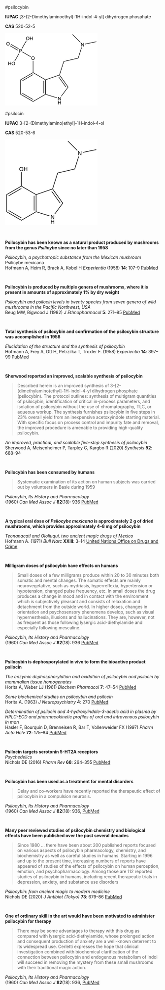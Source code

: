 #psilocybin

**IUPAC** [3-(2-Dimethylaminoethyl)-1H-indol-4-yl] dihydrogen phosphate

**CAS** 520-52-5

![psilocybin structure](./images/psilocybin.png)

#psilocin

**IUPAC** 3-[2-(Dimethylamino)ethyl]-1H-indol-4-ol

**CAS** 520-53-6

![psilocin structure](./images/psilocin.png)

&nbsp;

**Psilocybin has been known as a natural product produced by mushrooms from the genus *Psilicybe* since no later than 1958**

*Psilocybin, a psychotropic substance from the Mexican mushroom* Psilicybe mexicana  
Hofmann A, Heim R, Brack A, Kobel H *Experientia* (1958) **14**: 107-9 [PubMed](https://pubmed.ncbi.nlm.nih.gov/13537892/)

&nbsp;

**Psilocybin is produced by multiple genera of mushrooms, where it is present in amounts of approximately 1% by dry weight**  

*Psilocybin and psilocin levels in twenty species from seven genera of wild mushrooms in the Pacific Northwest, USA*  
Beug MW, Bigwood J (1982) *J Ethnopharmacol* **5**: 271–85 [PubMed](https://pubmed.ncbi.nlm.nih.gov/7201053/)  

&nbsp;

**Total synthesis of psilocybin and confirmation of the psilocybin structure was accomplished in 1958**  

*Elucidation of the structure and the synthesis of psilocybin*  
Hofmann A, Frey A, Ott H, Petrzilka T, Troxler F. (1958) *Experientia* **14**: 397–99 [PubMed](https://pubmed.ncbi.nlm.nih.gov/13609599/)

&nbsp;

**Sherwood reported an improved, scalable synthesis of psilocybin**
>Described herein is an improved synthesis of 3-[2-(dimethylamino)ethyl]-1H-indol-4-yl dihydrogen phosphate (psilocybin). The protocol outlines: synthesis of multigram quantities of psilocybin, identification of critical in-process parameters, and isolation of psilocybin without the use of chromatography, TLC, or aqueous workup. The synthesis furnishes psilocybin in five steps in 23% overall yield from an inexpensive acetoxyindole starting material. With specific focus on process control and impurity fate and removal, the improved procedure is amenable to providing high-quality psilocybin.

*An improved, practical, and scalable five-step synthesis of psilocybin*  
Sherwood A, Meisenheimer P, Tarpley G, Kargbo R (2020) *Synthesis* **52**: 688–94

&nbsp;

**Psilocybin has been consumed by humans**
>Systematic examination of its action on human subjects was carried out by volunteers in Basle during 1959

*Psilocybin, Its History and Pharmacology*  
(1960) *Can Med Assoc J* **82**(18): 936 [PubMed](https://www.ncbi.nlm.nih.gov/pmc/articles/PMC1938103/)

&nbsp;

**A typical oral dose of *Psilocybe mexicana* is approximately 2 g of dried mushrooms, which provides approximately 4–8 mg of psilocybin**  

*Teonanacatl and Ololiuqui, two ancient magic drugs of Mexico*  
Hofmann A. (1971) *Bull Narc* **XXIII**: 3–14 [United Nations Office on Drugs and Crime](https://www.unodc.org/unodc/en/data-and-analysis/bulletin/bulletin_1971-01-01_1_page003.html)

&nbsp;

**Milligram doses of psilocybin have effects on humans**
>Small doses of a few milligrams produce within 20 to 30 minutes both somatic and mental changes. The somatic effects are mainly neurovegetative, such as mydriasis, hyperreflexia, hypertension or hypotension, changed pulse frequency, etc. In small doses the drug produces a change in mood and in contact with the environment which is subjectively pleasant and consists of relaxation and detachment from the outside world. In higher doses, changes in orientation and psychosensory phenomena develop, such as visual hypernesthesia, illusions and hallucinations. They are, however, not as frequent as those following lysergic acid-diethylamide and especially following mescaline.

*Psilocybin, Its History and Pharmacology*  
(1960) *Can Med Assoc J* **82**(18): 936 [PubMed](https://www.ncbi.nlm.nih.gov/pmc/articles/PMC1938103/)

&nbsp;

**Psilocybin is dephosporylated in vivo to form the bioactive product psilocin**

*The enzymic dephosphorylation and oxidation of psilocybin and psilocin by mammalian tissue homogenates*  
Horita A, Weber LJ (1961) *Biochem Pharmacol* **7**: 47–54 [PubMed](https://pubmed.ncbi.nlm.nih.gov/13715852/)

*Some biochemical studies on psilocybin and psilocin*  
Horita A. (1963) *J Neuropsychiatry* **4**: 270 [PubMed](https://pubmed.ncbi.nlm.nih.gov/13954906/)

*Determination of psilocin and 4-hydroxyindole-3-acetic acid in plasma by HPLC-ECD and pharmacokinetic profiles of oral and intravenous psilocybin in man*  
Hasler F, Bourquin D, Brenneisen R, Bar T, Vollenweider FX (1997) *Pharm Acta Helv* **72**: 175–84 [PubMed](https://pubmed.ncbi.nlm.nih.gov/9204776/)

&nbsp;

**Psilocin targets serotonin 5-HT2A receptors**  
*Psychedelics*  
Nichols DE (2016) *Pharm Rev* **68**: 264–355 [PubMed](https://pubmed.ncbi.nlm.nih.gov/26841800/)  

&nbsp;

**Psilocybin has been used as a treatment for mental disorders**
>Delay and co-workers have recently reported the therapeutic effect of psilocybin in a compulsion neurosis.

*Psilocybin, Its History and Pharmacology*  
(1960) *Can Med Assoc J* **82**(18): 936, [PubMed](https://www.ncbi.nlm.nih.gov/pmc/articles/PMC1938103/)

&nbsp;

**Many peer reviewed studies of psilocybin chemistry and biological effects have been published over the past several decades**  

>Since 1980 ... there have been about 200 published reports focused on various aspects of psilocybin pharmacology, chemistry, and biochemistry as well as careful studies in humans. Starting in 1996 and up to the present time, increasing numbers of reports have appeared of studies of the effects of psilocybin on human perception, emotion, and psychopharmacology. Among those are 112 reported studies of psilocybin in humans, including recent therapeutic trials in depression, anxiety, and substance use disorders  

*Psilocybin: from ancient magic to modern medicine*  
Nichols DE (2020) *J Antibiot (Tokyo)* **73**: 679–86 [PubMed](https://pubmed.ncbi.nlm.nih.gov/32398764/)  

&nbsp;

**One of ordinary skill in the art would have been motivated to administer psilocybin for therapy**
>There may be some advantages to therapy with this drug as compared with lysergic acid-diethylamide, whose prolonged action and consequent production of anxiety are a well-known deterrent to its widespread use. Cerletti expresses the hope that clinical investigation combined with biochemical clarification of the connection between psilocybin and endogenous metabolism of indol will succeed in removing the mystery from these small mushrooms with their traditional magic action.

*Psilocybin, Its History and Pharmacology*  
(1960) *Can Med Assoc J* **82**(18): 936, [PubMed](https://www.ncbi.nlm.nih.gov/pmc/articles/PMC1938103/)

